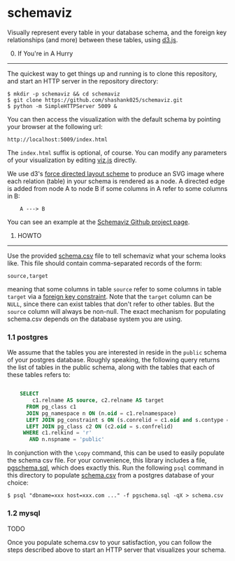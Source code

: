 schemaviz
=========

Visually represent every table in your database schema, and the foreign key relationships (and more) between these tables, using [d3.js](http://d3js.org/ "d3.js home page").

0. If You're in A Hurry
-----------------------

The quickest way to get things up and running is to clone this repository, and start an HTTP server in the repository directory:

```
$ mkdir -p schemaviz && cd schemaviz
$ git clone https://github.com/shashank025/schemaviz.git
$ python -m SimpleHTTPServer 5009 &
```

You can then access the visualization with the default schema by pointing your browser at the following url:

```
http://localhost:5009/index.html
```

The `index.html` suffix is optional, of course. You can modify any parameters of your visualization by editing [viz.js](viz.js) directly.


We use d3's [force directed layout scheme](https://github.com/mbostock/d3/wiki/Force-Layout) to produce an SVG image where each relation (table) in your schema is rendered as a node. A directed edge is added from node A to node B if some columns in A refer to some columns in B:

```
    A ---> B
```

You can see an example at the [Schemaviz Github project page](http://shashank025.github.io/schemaviz/).

1. HOWTO
--------

Use the provided [schema.csv](schema.csv) file to tell schemaviz what your schema looks like. This file should contain comma-separated records of the form:

```
source,target
```
meaning that some columns in table `source` refer to some columns in table `target` via a [foreign key constraint](http://en.wikipedia.org/wiki/Foreign_key). Note that the `target` column can be `NULL`, since there can exist tables that don't refer to other tables. But the `source` column will always be non-null. The exact mechanism for populating schema.csv depends on the database system you are using.

### 1.1 postgres

We assume that the tables you are interested in reside in the `public` schema of your postgres database. Roughly speaking, the following query returns the list of tables in the public schema, along with the tables that each of these tables refers to:

```sql

    SELECT
        c1.relname AS source, c2.relname AS target
      FROM pg_class c1
      JOIN pg_namespace n ON (n.oid = c1.relnamespace)
      LEFT JOIN pg_constraint s ON (s.conrelid = c1.oid and s.contype = 'f')
      LEFT JOIN pg_class c2 ON (c2.oid = s.confrelid)
     WHERE c1.relkind = 'r'
       AND n.nspname = 'public'
```

In conjunction with the `\copy` command, this can be used to easily populate the schema csv file. For your convenience, this library includes a file, [pgschema.sql](pgschema.sql), which does exactly this.  Run the following `psql` command in this directory to populate [schema.csv](schema.csv) from a postgres database of your choice:

```
$ psql "dbname=xxx host=xxx.com ..." -f pgschema.sql -qX > schema.csv
```

### 1.2 mysql

TODO

Once you populate schema.csv to your satisfaction, you can follow the steps described above to start an HTTP server that visualizes your schema.

